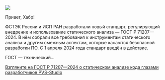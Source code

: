 <!--2025-04-24 14:12:15-->
<div class="yb">
  <div class="rss habr"><img src="https://habrastorage.org/getpro/habr/upload_files/11e/03b/0ee/11e03b0ee62eb7c448c18f8081da271e.png" /><p>Привет, Хабр!</p><p>ФСТЭК России и ИСП РАН разработали новый стандарт, регулирующий внедрение и использование статического анализа — ГОСТ Р 71207—2024. В нём собрали все требования к инструментам статического анализа и другим смежным аспектам, которые касаются безопасной разработки ПО. С 1 апреля 2024 года стандарт введён в действие. </p><p>ГОСТ — технический... <p class="titl"><a href="https://habr.com/ru/companies/pvs-studio/news/904098/?utm_source=habrahabr&utm_medium=rss&utm_campaign=904098">Взгляните на ГОСТ Р 71207—2024 о статическом анализе кода глазами разработчиков PVS-Studio</a></p></div>
</div>
